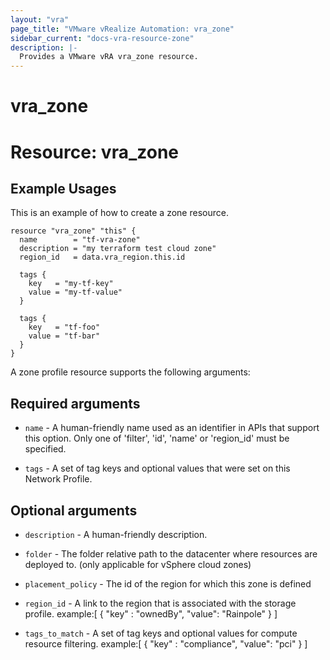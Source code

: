 ```yaml
---
layout: "vra"
page_title: "VMware vRealize Automation: vra_zone"
sidebar_current: "docs-vra-resource-zone"
description: |-
  Provides a VMware vRA vra_zone resource.
---
```


# vra_zone
# Resource: vra_zone
## Example Usages
This is an example of how to create a zone resource.

```hcl
resource "vra_zone" "this" {
  name        = "tf-vra-zone"
  description = "my terraform test cloud zone"
  region_id   = data.vra_region.this.id

  tags {
    key   = "my-tf-key"
    value = "my-tf-value"
  }

  tags {
    key   = "tf-foo"
    value = "tf-bar"
  }
}
```

A zone profile resource supports the following arguments:

## Required arguments

* `name` - A human-friendly name used as an identifier in APIs that support this option.  Only one of 'filter', 'id', 'name' or 'region_id' must be specified.

* `tags` - A set of tag keys and optional values that were set on this Network Profile.

## Optional arguments

* `description` - A human-friendly description.

* `folder` - The folder relative path to the datacenter where resources are deployed to. (only applicable for vSphere cloud zones)

* `placement_policy` - The id of the region for which this zone is defined

* `region_id` - A link to the region that is associated with the storage profile.                      example:[ { "key" : "ownedBy", "value": "Rainpole" } ]
                      
* `tags_to_match` - A set of tag keys and optional values for compute resource filtering.
                   example:[ { "key" : "compliance", "value": "pci" } ]

